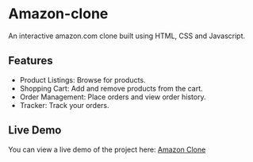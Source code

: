 # Amazon-clone
An interactive amazon.com clone built using HTML, CSS and Javascript.

## Features
- Product Listings: Browse for products.
- Shopping Cart: Add and remove products from the cart.
- Order Management: Place orders and view order history.
- Tracker: Track your orders.

## Live Demo
You can view a live demo of the project here: [Amazon Clone](https://shreyj03.github.io/amazon-clone/)
